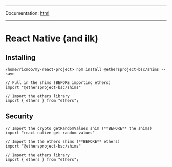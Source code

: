 -----

Documentation: [html](https://docs.ethers.io/)

-----

React Native (and ilk)
======================

Installing
----------

```
/home/ricmoo/my-react-project> npm install @ethersproject-bsc/shims --save
```

```
// Pull in the shims (BEFORE importing ethers)
import "@ethersproject-bsc/shims"

// Import the ethers library
import { ethers } from "ethers";
```

Security
--------

```
// Import the crypto getRandomValues shim (**BEFORE** the shims)
import "react-native-get-random-values"

// Import the the ethers shims (**BEFORE** ethers)
import "@ethersproject-bsc/shims"

// Import the ethers library
import { ethers } from "ethers";
```

